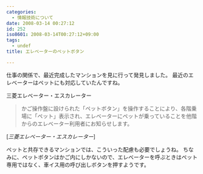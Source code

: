 ```yaml
---
categories:
  - 情報技術について
date: 2008-03-14 00:27:12
id: 252
iso8601: 2008-03-14T00:27:12+09:00
tags:
  - undef
title: エレベーターのペットボタン

---
```


<p>仕事の関係で、最近完成したマンションを見に行って発見しました。
最近のエレベーターはペットにも対応していたんですね。</p>

<div class="quotetitle">三菱エレベーター・エスカレーター</div>

<blockquote cite="http://www.mitsubishi-elevator.com/jp/html/product/option/serv.htm" title="Source: 三菱エレベーター・エスカレーター; Accessed Date: 3/14/2008" class="blockquote"><p>かご操作盤に設けられた「ペットボタン」を操作することにより、各階乗場に「ペット」表示され、エレベーターにペットが乗っていることを他階からのエレベーター利用者にお知らせします。</p></blockquote>

<div class="cite"> [<cite>三菱エレベーター・エスカレーター</cite>] </div>

<p>ペットと共存できるマンションでは、こういった配慮も必要でしょうね。
ちなみに、ペットボタンはかご内にしかないので、エレベーターを呼ぶときはペット専用ではなく、車イス用の呼び出しボタンを押すようです。</p>
    	